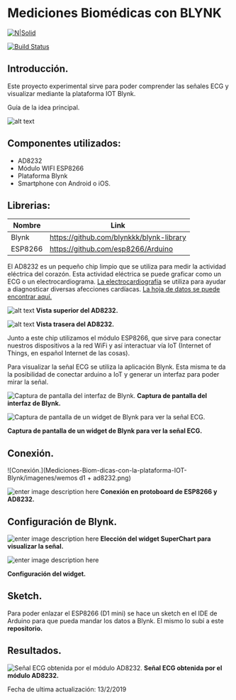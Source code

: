 # Mediciones Biomédicas con BLYNK

[![N|Solid](https://cldup.com/dTxpPi9lDf.thumb.png)](https://nodesource.com/products/nsolid)

[![Build Status](https://travis-ci.org/joemccann/dillinger.svg?branch=master)](https://travis-ci.org/joemccann/dillinger)


## Introducción.

Este proyecto experimental sirve para poder comprender las señales ECG y visualizar mediante la plataforma IOT Blynk.

Guía de la idea principal.

![alt text](https://i.ibb.co/SyHTMN8/guia.jpg)


## Componentes utilizados:

- AD8232
- Módulo WIFI ESP8266
- Plataforma Blynk
- Smartphone con Android o iOS.

## Librerias:

| Nombre | Link |
| ------ | ------ |
| Blynk | https://github.com/blynkkk/blynk-library |
| ESP8266 | https://github.com/esp8266/Arduino |



El AD8232 es un pequeño chip limpio que se utiliza para medir la actividad eléctrica del corazón. Esta actividad eléctrica se puede graficar como un ECG o un electrocardiograma. [La electrocardiografía](http://www.google.com/url?q=http%3A%2F%2Fen.wikipedia.org%2Fwiki%2FElectrocardiography&sa=D&sntz=1&usg=AFQjCNFkfQENaNwNmE8lPuLXEWowH2vmDw) se utiliza para ayudar a diagnosticar diversas afecciones cardíacas. [La hoja de datos se puede encontrar aquí.](https://www.google.com/url?q=https%3A%2F%2Fcdn.sparkfun.com%2Fdatasheets%2FSensors%2FBiometric%2FAD8232.pdf&sa=D&sntz=1&usg=AFQjCNHg88_nHpAuxrkuqW3gXtkZb-oQyA)

![alt text](https://lh3.googleusercontent.com/-4P8f28zRm-wsjHxSEAPNS7eP0Ba8V68EvsYifjYN7C4dbzWpafizacCefCAtQjp4nZCZ6F3=w371)
**Vista superior del AD8232.**

![alt text](https://lh4.googleusercontent.com/yutNu6VZSA2hBRm2IKkf-vmsVopUUKJzbAfvXZCnOUTvh8Ji3wqk_PBN9uLVN1HtD3gmWMhlmm1U-HNfWC5H6NzNCm0W_LIg_n38brV5hC0yLegLmPI=w271)
**Vista trasera del AD8232.**

Junto a este chip utilizamos el módulo ESP8266, que sirve para conectar nuestros dispositivos a la red WiFi y así interactuar vía IoT (Internet of Things, en español Internet de las cosas).

Para visualizar la señal ECG se utiliza la aplicación Blynk. Esta misma te da la posibilidad de conectar arduino a IoT y generar un interfaz para poder mirar la señal.

![Captura de pantalla del interfaz de Blynk.](https://lh4.googleusercontent.com/QfvGizzcpzJI4Cjlx4MXzsBZHv4XG4Rb0xaQ-FmtfiXJzoYgxZvOPCQVzQ7iCO5l0tvpg9aDlKMl9DNvvRueiHA6uPPp1fymYuZ3SjfzxhL-PRC7ywVn=w271)
**Captura de pantalla del interfaz de Blynk.**

![Captura de pantalla de un widget de Blynk para ver la señal ECG.](https://lh4.googleusercontent.com/247a-3uPervsP4PMa4Mt1SyWyghgEpH0C7oN1ZWWEDVB_6XFAxxNX9zn0f83ldkz17nr2rlHQ_ai49UFrhKK3IJxRr_EefdvdLWouhOAyWSJSBhB1w=w874)

**Captura de pantalla de un widget de Blynk para ver la señal ECG.**


## Conexión.

![Conexión.](Mediciones-Biom-dicas-con-la-plataforma-IOT-Blynk/imagenes/wemos d1 + ad8232.png)

![enter image description here](https://lh5.googleusercontent.com/8JK63Phv6ORxzhL06qOYG7Gl3topoBwBHRNrdk0lsqvA8spvTfl9THBynx-LxE7vyDLgIg53=w371)
**Conexión en protoboard de ESP8266 y AD8232.**

## Configuración de Blynk.

![enter image description here](https://lh6.googleusercontent.com/3My3maXM_7AMXw2nQAKwER-6Y1KlSoKkZlLtKDK90eZWj8_1z2ah6uzZXItraKYE6utyCqw=w371)
**Elección del widget SuperChart para visualizar la señal.**

![enter image description here](https://lh5.googleusercontent.com/-YSrbkkdYkFQ2fMz7T-pcXZy9BRnFlFYxn7gGvude9T24MXke_lVzxMlj8bgDU---zQK1tLNhw=w371)

**Configuración del widget.**


## Sketch.
Para poder enlazar el ESP8266 (D1 mini) se hace un sketch en el IDE de Arduino para que pueda mandar los datos a Blynk.
El mismo lo subí a este **repositorio.** 

## Resultados.

![Señal ECG obtenida por el módulo AD8232.](https://lh4.googleusercontent.com/FabBnyfKNQ7B_kxzghTbYFDijIKXdWiFNflBjt8fMXaunV0UQTjv_awFM9-593JGe8tVfPQqfRvKfo3xwNkY9SK-Vw4zcoZ0cYyOpmI2T_d3S7EKhhg=w673)
**Señal ECG obtenida por el módulo AD8232.**




Fecha de ultima actualización: 13/2/2019
